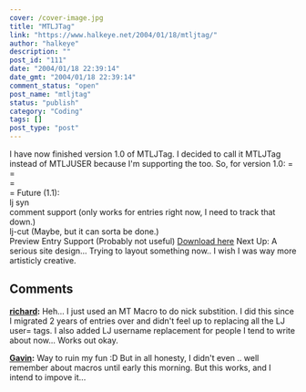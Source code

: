 ```yaml
---
cover: /cover-image.jpg
title: "MTLJTag"
link: "https://www.halkeye.net/2004/01/18/mtljtag/"
author: "halkeye"
description: ""
post_id: "111"
date: "2004/01/18 22:39:14"
date_gmt: "2004/01/18 22:39:14"
comment_status: "open"
post_name: "mtljtag"
status: "publish"
category: "Coding"
tags: []
post_type: "post"
---
```


I have now finished version 1.0 of MTLJTag. I decided to call it MTLJTag instead of MTLJUSER because I'm supporting the <lj comm> too. So, for version 1.0: <lj user=halkeye> =   
<lj user="halkeye"> =   
<lj comm=halkeye> =   
<lj comm="halkeye"> =  Future (1.1):   
lj syn  
comment support (only works for entries right now, I need to track that down.)  
lj-cut (Maybe, but it can sorta be done.)  
Preview Entry Support (Probably not useful) [Download here](http://www.halkeye.net/files/?file=MTLJTag.tgz) Next Up: A serious site design... Trying to layout something now.. I wish I was way more artisticly creative.

## Comments

**[richard](#8 "2004-01-19 13:56:43"):** Heh... I just used an MT Macro to do nick substition. I did this since I migrated 2 years of entries over and didn't feel up to replacing all the LJ user= tags. I also added LJ username replacement for people I tend to write about now... Works out okay.

**[Gavin](#9 "2004-01-19 14:00:43"):** Way to ruin my fun :D But in all honesty, I didn't even .. well remember about macros until early this morning. But this works, and I intend to impove it...


